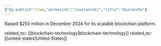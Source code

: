 ```yaml
---
{"dg-publish":true,"permalink":"/avalanche/","title":"Avalanche"}
---
```



Raised $250 million in December 2024 for its scalable blockchain platform.

related_to:: [[blockchain-technology\|blockchain-technology]]
related_to:: [[united-states\|United-States]]
